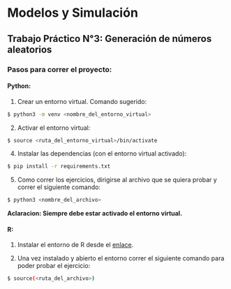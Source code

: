 # Modelos y Simulación

## Trabajo Práctico N°3: Generación de números aleatorios

### Pasos para correr el proyecto:

#### Python:

1. Crear un entorno virtual. Comando sugerido:
```sh
$ python3 -m venv <nombre_del_entorno_virtual>
```
2. Activar el entorno virtual:
```sh
$ source <ruta_del_entorno_virtual>/bin/activate
```
4. Instalar las dependencias (con el entorno virtual activado):
```sh
$ pip install -r requirements.txt
```
5. Como correr los ejercicios, dirigirse al archivo que se quiera probar y correr el siguiente comando:
```sh
$ python3 <nombre_del_archivo>
```

**Aclaracion: Siempre debe estar activado el entorno virtual.**

#### R:

1. Instalar el entorno de R desde el [enlace](http://mirror.fcaglp.unlp.edu.ar/CRAN/).

2. Una vez instalado y abierto el entorno correr el siguiente comando para poder probar el ejercicio:
```sh
$ source(<ruta_del_archivo>)
```

